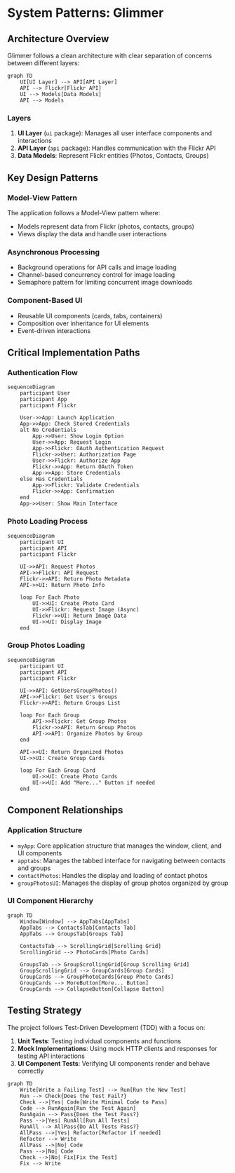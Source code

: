 # System Patterns: Glimmer

## Architecture Overview

Glimmer follows a clean architecture with clear separation of concerns between different layers:

```mermaid
graph TD
    UI[UI Layer] --> API[API Layer]
    API --> Flickr[Flickr API]
    UI --> Models[Data Models]
    API --> Models
```

### Layers

1. **UI Layer** (`ui` package): Manages all user interface components and interactions
2. **API Layer** (`api` package): Handles communication with the Flickr API
3. **Data Models**: Represent Flickr entities (Photos, Contacts, Groups)

## Key Design Patterns

### Model-View Pattern
The application follows a Model-View pattern where:
- Models represent data from Flickr (photos, contacts, groups)
- Views display the data and handle user interactions

### Asynchronous Processing
- Background operations for API calls and image loading
- Channel-based concurrency control for image loading
- Semaphore pattern for limiting concurrent image downloads

### Component-Based UI
- Reusable UI components (cards, tabs, containers)
- Composition over inheritance for UI elements
- Event-driven interactions

## Critical Implementation Paths

### Authentication Flow
```mermaid
sequenceDiagram
    participant User
    participant App
    participant Flickr

    User->>App: Launch Application
    App->>App: Check Stored Credentials
    alt No Credentials
        App->>User: Show Login Option
        User->>App: Request Login
        App->>Flickr: OAuth Authentication Request
        Flickr->>User: Authorization Page
        User->>Flickr: Authorize App
        Flickr->>App: Return OAuth Token
        App->>App: Store Credentials
    else Has Credentials
        App->>Flickr: Validate Credentials
        Flickr->>App: Confirmation
    end
    App->>User: Show Main Interface
```

### Photo Loading Process
```mermaid
sequenceDiagram
    participant UI
    participant API
    participant Flickr

    UI->>API: Request Photos
    API->>Flickr: API Request
    Flickr->>API: Return Photo Metadata
    API->>UI: Return Photo Info

    loop For Each Photo
        UI->>UI: Create Photo Card
        UI->>Flickr: Request Image (Async)
        Flickr->>UI: Return Image Data
        UI->>UI: Display Image
    end
```

### Group Photos Loading
```mermaid
sequenceDiagram
    participant UI
    participant API
    participant Flickr

    UI->>API: GetUsersGroupPhotos()
    API->>Flickr: Get User's Groups
    Flickr->>API: Return Groups List

    loop For Each Group
        API->>Flickr: Get Group Photos
        Flickr->>API: Return Group Photos
        API->>API: Organize Photos by Group
    end

    API->>UI: Return Organized Photos
    UI->>UI: Create Group Cards

    loop For Each Group Card
        UI->>UI: Create Photo Cards
        UI->>UI: Add "More..." Button if needed
    end
```

## Component Relationships

### Application Structure
- `myApp`: Core application structure that manages the window, client, and UI components
- `apptabs`: Manages the tabbed interface for navigating between contacts and groups
- `contactPhotos`: Handles the display and loading of contact photos
- `groupPhotosUI`: Manages the display of group photos organized by group

### UI Component Hierarchy
```mermaid
graph TD
    Window[Window] --> AppTabs[AppTabs]
    AppTabs --> ContactsTab[Contacts Tab]
    AppTabs --> GroupsTab[Groups Tab]

    ContactsTab --> ScrollingGrid[Scrolling Grid]
    ScrollingGrid --> PhotoCards[Photo Cards]

    GroupsTab --> GroupScrollingGrid[Group Scrolling Grid]
    GroupScrollingGrid --> GroupCards[Group Cards]
    GroupCards --> GroupPhotoCards[Group Photo Cards]
    GroupCards --> MoreButton[More... Button]
    GroupCards --> CollapseButton[Collapse Button]
```

## Testing Strategy

The project follows Test-Driven Development (TDD) with a focus on:

1. **Unit Tests**: Testing individual components and functions
2. **Mock Implementations**: Using mock HTTP clients and responses for testing API interactions
3. **UI Component Tests**: Verifying UI components render and behave correctly

```mermaid
graph TD
    Write[Write a Failing Test] --> Run[Run the New Test]
    Run --> Check{Does the Test Fail?}
    Check -->|Yes| Code[Write Minimal Code to Pass]
    Code --> RunAgain[Run the Test Again]
    RunAgain --> Pass{Does the Test Pass?}
    Pass -->|Yes| RunAll[Run All Tests]
    RunAll --> AllPass{Do All Tests Pass?}
    AllPass -->|Yes| Refactor[Refactor if needed]
    Refactor --> Write
    AllPass -->|No| Code
    Pass -->|No| Code
    Check -->|No| Fix[Fix the Test]
    Fix --> Write
```
